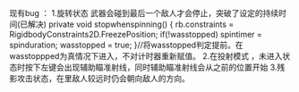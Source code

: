 现有bug ：
1.旋转状态 武器会碰到最后一个敌人才会停止，突破了设定的持续时间(已解决)
private void stopwhenspinning()
{
    rb.constraints = RigidbodyConstraints2D.FreezePosition;
    if(!wasstopped)
        spintimer = spinduration;
    wasstopped = true;
}//将wasstopped判定提前。在wasstoppped为真情况下进入，不对计时器重新赋值。
2.在投射模式 ，未进入状态时按下左键会出现辅助瞄准射线，同时辅助瞄准射线会从之前的位置开始
3.残影攻击状态，在里敌人较远时仍会朝向敌人的方向。
